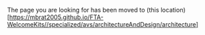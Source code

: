 The page you are looking for has been moved to (this location)[https://mbrat2005.github.io/FTA-WelcomeKits//specialized/avs/architectureAndDesign/architecture]
